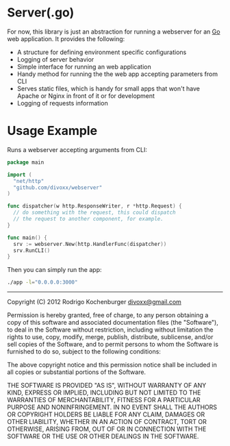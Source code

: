 Server(.go)
===================

For now, this library is just an abstraction for running a webserver for an [Go][go] web application. It provides the following:

* A structure for defining environment specific configurations
* Logging of server behavior
* Simple interface for running an web application
* Handy method for running the the web app accepting parameters from CLI
* Serves static files, which is handy for small apps that won't have Apache or Nginx in front of it or for development
* Logging of requests information

[go]: http://golang.org

Usage Example
=============

Runs a webserver accepting arguments from CLI:

```go
package main

import (
  "net/http"
  "github.com/divoxx/webserver"
)

func dispatcher(w http.ResponseWriter, r *http.Request) {
  // do something with the request, this could dispatch
  // the request to another component, for example.
}

func main() {
  srv := webserver.New(http.HandlerFunc(dispatcher))
  srv.RunCLI()
}
```

Then you can simply run the app:

```bash
./app -l="0.0.0.0:3000"
```

-------------

Copyright (C) 2012 Rodrigo Kochenburger <divoxx@gmail.com>

Permission is hereby granted, free of charge, to any person obtaining a copy of this software and associated documentation files (the "Software"), to deal in the Software without restriction, including without limitation the rights to use, copy, modify, merge, publish, distribute, sublicense, and/or sell copies of the Software, and to permit persons to whom the Software is furnished to do so, subject to the following conditions:

The above copyright notice and this permission notice shall be included in all copies or substantial portions of the Software.

THE SOFTWARE IS PROVIDED "AS IS", WITHOUT WARRANTY OF ANY KIND, EXPRESS OR IMPLIED, INCLUDING BUT NOT LIMITED TO THE WARRANTIES OF MERCHANTABILITY, FITNESS FOR A PARTICULAR PURPOSE AND NONINFRINGEMENT. IN NO EVENT SHALL THE AUTHORS OR COPYRIGHT HOLDERS BE LIABLE FOR ANY CLAIM, DAMAGES OR OTHER LIABILITY, WHETHER IN AN ACTION OF CONTRACT, TORT OR OTHERWISE, ARISING FROM, OUT OF OR IN CONNECTION WITH THE SOFTWARE OR THE USE OR OTHER DEALINGS IN THE SOFTWARE.
